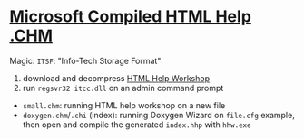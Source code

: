 # [Microsoft Compiled HTML Help .CHM](https://en.wikipedia.org/wiki/Microsoft_Compiled_HTML_Help)

Magic: `ITSF`: "Info-Tech Storage Format"

1. download and decompress [HTML Help Workshop](https://www.microsoft.com/en-us/download/details.aspx?id=21138)
1. run `regsvr32 itcc.dll` on an admin command prompt


- `small.chm`: running HTML help workshop on a new file
- `doxygen.chm`/`.chi` (index): running Doxygen Wizard on `file.cfg` example, then open and compile the generated `index.hhp` with `hhw.exe`
